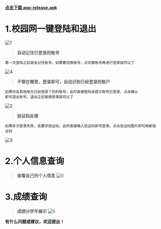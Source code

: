 [**点击下载 app-release.apk**](https://github.com/huanjinzi/CampusMVP/blob/develop/apk/)

# 1.校园网一键登陆和退出
![1](https://github.com/huanjinzi/CampusMVP/blob/develop/picture/1.png)

> **自动记住已登录的账号**

  ```
  第一次登陆之后就会记住账号，如果要切换账号，点切换账号再进行登录就可以了
  ```
  
 ![4](https://github.com/huanjinzi/CampusMVP/blob/develop/picture/4.png)

> **不管在哪里，登录即可，自动识别已经登录的账户**

  ```
  如果你在其他地方已经登录了你的账号，此时直接登陆会提示账号已登录，点击确认
  即可退出账号，退出之后直接登录就可以了
  ```
![2](https://github.com/huanjinzi/CampusMVP/blob/develop/picture/2.png)

> **验证码处理**

  ```
  如果多次登录失败，会要求验证码，此时直接输入验证码即可登录，点击验证码图片即可刷新验证码
  ```
![3](https://github.com/huanjinzi/CampusMVP/blob/develop/picture/3.png)

# 2.个人信息查询

> **查看自己的个人信息**
![6](https://github.com/huanjinzi/CampusMVP/blob/develop/picture/6.png)


# 3.成绩查询

> **成绩分学年展示**
![5](https://github.com/huanjinzi/CampusMVP/blob/develop/picture/5.png)

**有什么问题或建议，欢迎提出！**


